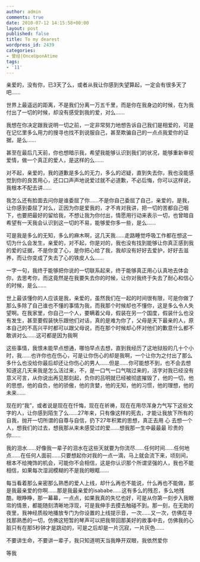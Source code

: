 ```yaml
---
author: admin
comments: true
date: 2010-07-12 14:15:58+00:00
layout: post
published: false
title: To my dearest
wordpress_id: 2439
categories:
- 曾经|OnceUponAtime
tags:
- '11'
---
```


亲爱的，没有你，已3天了么，或者从我让你感到失望算起，一定会有很多天了吧……

世界上最遥远的距离，不是我们分离一万五千里，而是你在我身边的时候，在为我付出了一切的时候，却没有感受到我的爱，对么……

我想在你决定跟我说明一切之前，一定非常努力地想告诉自己我们是相爱的，可是在记忆里多么用力的搜寻也找不到说服自己，甚至欺骗自己的一点点我爱你的证据，是么……

甚至在最后几天前，你也想暗示我，希望我能够认识到我们的状况，能够重新审视爱情，做一个真正的爱人，是这样的么……

对不起，亲爱的，我的道歉是多么的无力，多么的迟疑，直到失去你，我也没能感觉到你的良苦用心，还口口声声地说爱过就不必道歉，不必后悔，你可以这样说，我根本不配去讲……

我怎么还有脸面去问你是谁委屈了你……不是你自己委屈了自己，亲爱的，是我，让你感到委屈了对么，正因为你是爱我的，才不肯对我讲，把一切的苦都自己咽下，也要把最好的留给我，不想让我为你付出，情愿用行动来表示一切，也曾暗自希望有一天我会认识到这一切的不易，能够爱你多一些，是么……

可是我是多么的无知，多么的麻木啊，这几天我……走路睡觉呼吸工作都在想这一切为什么会发生，亲爱的，对不起，你是对的，我也没有找到能够让你真正感到我的爱的证据，不是你变了心，是你把心给了我，我却没有好好去爱护，好好去滋养，而让你变成了失去了心的铁皮人么……

一字一句，我终于能够把你说的一切联系起来，终于能够真正用心认真地去体会你，去思考你，而这竟然是在我要失去你的时候，让你对我终于失去了耐心和信心的时候，是么……

世上最该懂你的人应该是我，亲爱的，虽然我们在一起的时间很有限，可是你做了那么多除了自己谁也不懂的事情为我，而我那个时候却也不懂你，这是多么令人失望啊。在我家里，你自己一个人，要瞒着父母，假装在另一个国度，假装什么也没有发生，甚至要假装快乐跟他们对话，真的是难为你了，父母是天下最亲的人，原本自己的不高兴平时都可以跟父母说，而在那个时候却心怀对他们的歉意什么都不敢讲对么……这可都是因为我啊

这些事情，我恨未能早点想通，哪怕早点去想，直到我经历了这地狱般的几十个小时，我……也许你也在伤心，可是让你伤心的却是我啊，一个让你为之付出了那么多什么也没给你最后却还让你伤心的男人……但是……你可能想不到，也不会去想知道这几天来我是怎么活过来，不，是一口气一口气喘过来的，活字对我已经没有意义可言，从你说出再见那刻起，负你的吕明就已经被彻底摧毁了，他的一切，他的思想，他的自负，他的骄傲，他的贪婪，他的无知，他的习惯，他的理想，他的未来……

现在的“我”，或者说是现在在忏悔，现在在祈祷，现在在用尽浑身力气写下这些文字的人，让你感到陌生了么……27年来，只有像这样的死去，才能让我放下所有的自我，抛开一切所谓的自尊与自信，扔下27年积累的思想，真正去用 心 去想一个人，想我们的过去，想我那从来未感受过的爱……想我那一生中最最最 珍贵的你……

我的泪水……好像我一辈子的泪水在这些天就要为你流尽……任何时间……任何地点……在任何人面前……只要想起你对我的一点一滴，马上就会流下来，顷刻间，根本不给掩饰的机会，可能你不会相信，这是你认识那个所谓坚强的人，我也不能相信，如果每次湿润模糊的不是我的眼眶……

每当看着那么亲密那么熟悉的爱人上线，却什么再也不能说，什么再也不能做，那是我最亲爱的你啊……那是我最亲爱的isababe……这有多么的残忍，多么地残酷，眼睁睁，那一幕幕，一点点，如果我真的失忆也好，可是从你第一刻步入我眼帘的情景，都能随刻清晰地浮现，可是我伸手去摸去触碰不到。那一刻，在无助的夜里，我神经质般地播放专门为你设置的上线提示音，一次……又一次，仿佛在寻找那熟悉的一切，仿佛这短暂的琴声可以把我带回那美好的故事中去，仿佛我的心脏只有在那5秒钟才是跳动的，可是之后却是一片沉寂，一片灰色……

不要讲生命，不要讲一辈子，我只知道明天当我睁开双眼，我依然爱你

等我
